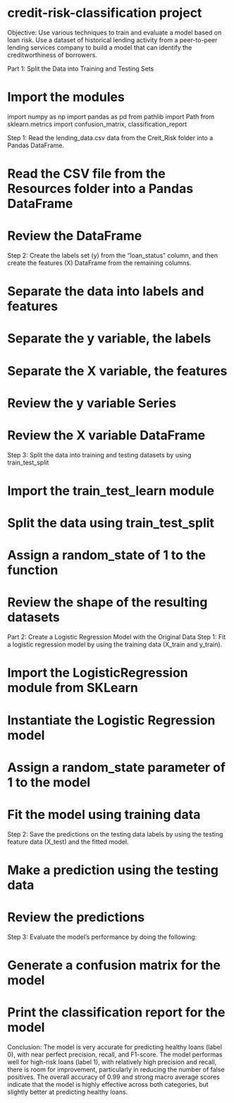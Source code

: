 # credit-risk-classification project
Objective: Use various techniques to train and evaluate a model based on loan risk. Use a dataset of historical lending activity from a peer-to-peer lending services company to build a model that can identify the creditworthiness of borrowers.

Part 1: Split the Data into Training and Testing Sets

# Import the modules
import numpy as np
import pandas as pd
from pathlib import Path
from sklearn.metrics import confusion_matrix, classification_report

Step 1: Read the lending_data.csv data from the Creit_Risk folder into a Pandas DataFrame.
# Read the CSV file from the Resources folder into a Pandas DataFrame
# Review the DataFrame

Step 2: Create the labels set (y) from the “loan_status” column, and then create the features (X) DataFrame from the remaining columns.
# Separate the data into labels and features
# Separate the y variable, the labels
# Separate the X variable, the features
# Review the y variable Series
# Review the X variable DataFrame

Step 3: Split the data into training and testing datasets by using train_test_split
# Import the train_test_learn module
# Split the data using train_test_split
# Assign a random_state of 1 to the function
# Review the shape of the resulting datasets

Part 2: Create a Logistic Regression Model with the Original Data
Step 1: Fit a logistic regression model by using the training data (X_train and y_train).
# Import the LogisticRegression module from SKLearn
# Instantiate the Logistic Regression model
# Assign a random_state parameter of 1 to the model
# Fit the model using training data

Step 2: Save the predictions on the testing data labels by using the testing feature data (X_test) and the fitted model.
# Make a prediction using the testing data
# Review the predictions

Step 3: Evaluate the model’s performance by doing the following:
# Generate a confusion matrix for the model
# Print the classification report for the model

Conclusion: The model is very accurate for predicting healthy loans (label 0), with near perfect precision, recall, and F1-score. The model performas well for high-risk loans (label 1), with relatively high precision and recall, there is room for improvement, particularly in reducing the number of false positives. The overall accuracy of 0.99 and strong macro average scores indicate that the model is highly effective across both categories, but slightly better at predicting healthy loans.
